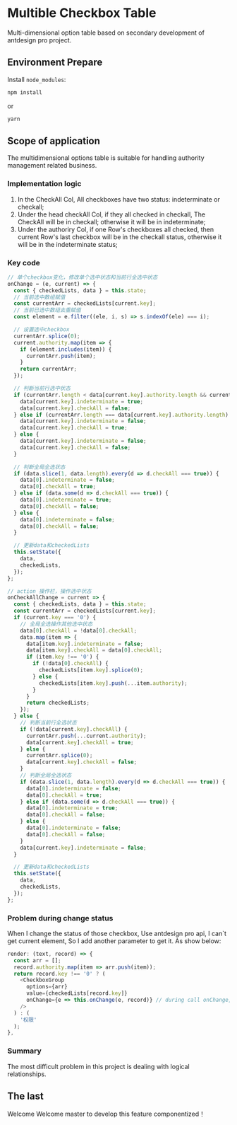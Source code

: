 # Multible Checkbox Table

Multi-dimensional option table based on secondary development of antdesign pro project.

## Environment Prepare

Install `node_modules`:

```bash
npm install
```

or

```bash
yarn
```

## Scope of application

The multidimensional options table is suitable for handling authority management related business.

### Implementation logic

1. In the CheckAll Col, All checkboxes have two status: indeterminate or checkall;
2. Under the head checkAll Col, if they all checked in checkall, The CheckAll will be in checkall; otherwise it will be in indeterminate;
3. Under the authoriry Col, if one Row's checkboxes all checked, then current Row's last checkbox will be in the checkall status, otherwise it will be in the indeterminate status;

### Key code

```javascript
// 单个checkbox变化，修改单个选中状态和当前行全选中状态
onChange = (e, current) => {
  const { checkedLists, data } = this.state;
  // 当前选中数组赋值
  const currentArr = checkedLists[current.key];
  // 当前已选中数组去重赋值
  const element = e.filter((ele, i, s) => s.indexOf(ele) === i);

  // 设置选中checkbox
  currentArr.splice(0);
  current.authority.map(item => {
    if (element.includes(item)) {
      currentArr.push(item);
    }
    return currentArr;
  });

  // 判断当前行选中状态
  if (currentArr.length < data[current.key].authority.length && currentArr.length > 0) {
    data[current.key].indeterminate = true;
    data[current.key].checkAll = false;
  } else if (currentArr.length === data[current.key].authority.length) {
    data[current.key].indeterminate = false;
    data[current.key].checkAll = true;
  } else {
    data[current.key].indeterminate = false;
    data[current.key].checkAll = false;
  }

  // 判断全局全选状态
  if (data.slice(1, data.length).every(d => d.checkAll === true)) {
    data[0].indeterminate = false;
    data[0].checkAll = true;
  } else if (data.some(d => d.checkAll === true)) {
    data[0].indeterminate = true;
    data[0].checkAll = false;
  } else {
    data[0].indeterminate = false;
    data[0].checkAll = false;
  }

  // 更新data和checkedLists
  this.setState({
    data,
    checkedLists,
  });
};

// action 操作栏，操作选中状态
onCheckAllChange = current => {
  const { checkedLists, data } = this.state;
  const currentArr = checkedLists[current.key];
  if (current.key === '0') {
    // 全局全选操作其他选中状态
    data[0].checkAll = !data[0].checkAll;
    data.map(item => {
      data[item.key].indeterminate = false;
      data[item.key].checkAll = data[0].checkAll;
      if (item.key !== '0') {
        if (!data[0].checkAll) {
          checkedLists[item.key].splice(0);
        } else {
          checkedLists[item.key].push(...item.authority);
        }
      }
      return checkedLists;
    });
  } else {
    // 判断当前行全选状态
    if (!data[current.key].checkAll) {
      currentArr.push(...current.authority);
      data[current.key].checkAll = true;
    } else {
      currentArr.splice(0);
      data[current.key].checkAll = false;
    }
    // 判断全局全选状态
    if (data.slice(1, data.length).every(d => d.checkAll === true)) {
      data[0].indeterminate = false;
      data[0].checkAll = true;
    } else if (data.some(d => d.checkAll === true)) {
      data[0].indeterminate = true;
      data[0].checkAll = false;
    } else {
      data[0].indeterminate = false;
      data[0].checkAll = false;
    }
    data[current.key].indeterminate = false;
  }

  // 更新data和checkedLists
  this.setState({
    data,
    checkedLists,
  });
};
```

### Problem during change status

When I change the status of those checkbox, Use antdesign pro api, I can`t get current element, So I add another parameter to get it.
As show below:
```javascript
render: (text, record) => {
  const arr = [];
  record.authority.map(item => arr.push(item));
  return record.key !== '0' ? (
    <CheckboxGroup
      options={arr}
      value={checkedLists[record.key]}
      onChange={e => this.onChange(e, record)} // during call onChange, I gave it two parameters.
    />
  ) : (
    '权限'
  );
},
```

### Summary

The most difficult problem in this project is dealing with logical relationships.

## The last

Welcome Welcome master to develop this feature componentized！

